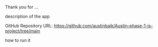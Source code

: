 Thank you for ... 

description of the app 

GitHub Repository URL: https://github.com/austinbaik/Austin-phase-1-js-project/tree/main


how to run it  
